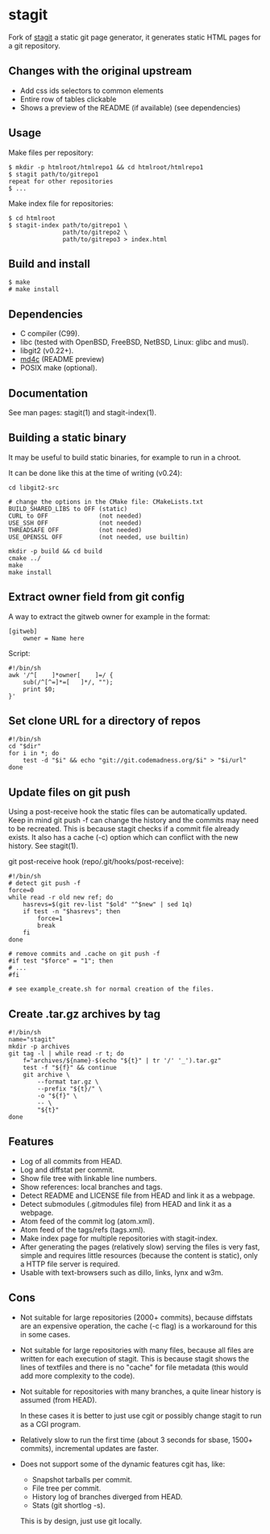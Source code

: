 # stagit

Fork of [stagit](https://git.codemadness.org/stagit/) a static git page
generator, it generates static HTML pages for a git repository.

## Changes with the original upstream

- Add css ids selectors to common elements
- Entire row of tables clickable
- Shows a preview of the README (if available) (see dependencies)


## Usage

Make files per repository:

	$ mkdir -p htmlroot/htmlrepo1 && cd htmlroot/htmlrepo1
	$ stagit path/to/gitrepo1
	repeat for other repositories
	$ ...

Make index file for repositories:

	$ cd htmlroot
	$ stagit-index path/to/gitrepo1 \
	               path/to/gitrepo2 \
	               path/to/gitrepo3 > index.html


## Build and install

	$ make
	# make install


## Dependencies

- C compiler (C99).
- libc (tested with OpenBSD, FreeBSD, NetBSD, Linux: glibc and musl).
- libgit2 (v0.22+).
- [md4c](https://github.com/mity/md4c) (README preview)
- POSIX make (optional).


## Documentation

See man pages: stagit(1) and stagit-index(1).


## Building a static binary

It may be useful to build static binaries, for example to run in a chroot.

It can be done like this at the time of writing (v0.24):

	cd libgit2-src

	# change the options in the CMake file: CMakeLists.txt
	BUILD_SHARED_LIBS to OFF (static)
	CURL to OFF              (not needed)
	USE_SSH OFF              (not needed)
	THREADSAFE OFF           (not needed)
	USE_OPENSSL OFF          (not needed, use builtin)

	mkdir -p build && cd build
	cmake ../
	make
	make install


## Extract owner field from git config

A way to extract the gitweb owner for example in the format:

	[gitweb]
		owner = Name here

Script:

	#!/bin/sh
	awk '/^[ 	]*owner[ 	]=/ {
		sub(/^[^=]*=[ 	]*/, "");
		print $0;
	}'


## Set clone URL for a directory of repos

	#!/bin/sh
	cd "$dir"
	for i in *; do
		test -d "$i" && echo "git://git.codemadness.org/$i" > "$i/url"
	done


## Update files on git push

Using a post-receive hook the static files can be automatically updated.
Keep in mind git push -f can change the history and the commits may need
to be recreated. This is because stagit checks if a commit file already
exists. It also has a cache (-c) option which can conflict with the new
history. See stagit(1).

git post-receive hook (repo/.git/hooks/post-receive):

	#!/bin/sh
	# detect git push -f
	force=0
	while read -r old new ref; do
		hasrevs=$(git rev-list "$old" "^$new" | sed 1q)
		if test -n "$hasrevs"; then
			force=1
			break
		fi
	done

	# remove commits and .cache on git push -f
	#if test "$force" = "1"; then
	# ...
	#fi

	# see example_create.sh for normal creation of the files.


## Create .tar.gz archives by tag

	#!/bin/sh
	name="stagit"
	mkdir -p archives
	git tag -l | while read -r t; do
		f="archives/${name}-$(echo "${t}" | tr '/' '_').tar.gz"
		test -f "${f}" && continue
		git archive \
			--format tar.gz \
			--prefix "${t}/" \
			-o "${f}" \
			-- \
			"${t}"
	done


## Features

- Log of all commits from HEAD.
- Log and diffstat per commit.
- Show file tree with linkable line numbers.
- Show references: local branches and tags.
- Detect README and LICENSE file from HEAD and link it as a webpage.
- Detect submodules (.gitmodules file) from HEAD and link it as a webpage.
- Atom feed of the commit log (atom.xml).
- Atom feed of the tags/refs (tags.xml).
- Make index page for multiple repositories with stagit-index.
- After generating the pages (relatively slow) serving the files is very fast,
  simple and requires little resources (because the content is static), only
  a HTTP file server is required.
- Usable with text-browsers such as dillo, links, lynx and w3m.


## Cons

- Not suitable for large repositories (2000+ commits), because diffstats are
  an expensive operation, the cache (-c flag) is a workaround for this in
  some cases.
- Not suitable for large repositories with many files, because all files are
  written for each execution of stagit. This is because stagit shows the lines
  of textfiles and there is no "cache" for file metadata (this would add more
  complexity to the code).
- Not suitable for repositories with many branches, a quite linear history is
  assumed (from HEAD).

  In these cases it is better to just use cgit or possibly change stagit to
  run as a CGI program.

- Relatively slow to run the first time (about 3 seconds for sbase,
  1500+ commits), incremental updates are faster.
- Does not support some of the dynamic features cgit has, like:
  - Snapshot tarballs per commit.
  - File tree per commit.
  - History log of branches diverged from HEAD.
  - Stats (git shortlog -s).

  This is by design, just use git locally.
